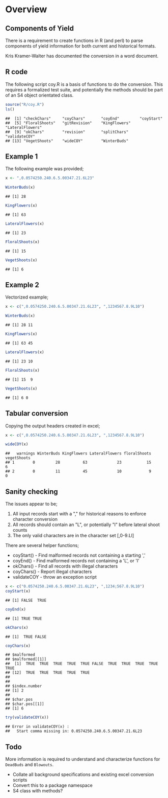 Overview
========

Components of Yield
-------------------

There is a requirement to create functions in R (and perl) to parse components of yield information for both current and historical formats.

Kris Kramer-Walter has documented the conversion in a word document.

R code
------

The following script coy.R is a basis of functions to do the conversion. This requires a formalized test suite, and potentially the methods should be part of an S4 object orientated class.

``` r
source("R/coy.R")
ls()
```

    ##  [1] "checkChars"     "coyChars"       "coyEnd"         "coyStart"      
    ##  [5] "FloralShoots"   "gitRevision"    "KingFlowers"    "LateralFlowers"
    ##  [9] "okChars"        "revision"       "splitChars"     "validateCOY"   
    ## [13] "VegetShoots"    "wideCOY"        "WinterBuds"

Example 1
---------

The following example was provided;

``` r
x <- ",0.0574250.240.6.5.00347.21.6L23"

WinterBuds(x)
```

    ## [1] 28

``` r
KingFlowers(x)
```

    ## [1] 63

``` r
LateralFlowers(x)
```

    ## [1] 23

``` r
FloralShoots(x)
```

    ## [1] 15

``` r
VegetShoots(x)
```

    ## [1] 6

Example 2
---------

Vectorized example;

``` r
x <- c(",0.0574250.240.6.5.00347.21.6L23", ",1234567.8.9L10")

WinterBuds(x)
```

    ## [1] 28 11

``` r
KingFlowers(x)
```

    ## [1] 63 45

``` r
LateralFlowers(x)
```

    ## [1] 23 10

``` r
FloralShoots(x)
```

    ## [1] 15  9

``` r
VegetShoots(x)
```

    ## [1] 6 0

Tabular conversion
------------------

Copying the output headers created in excel;

``` r
x <- c(",0.0574250.240.6.5.00347.21.6L23", ",1234567.8.9L10")

wideCOY(x)
```

    ##   warnings WinterBuds KingFlowers LateralFlowers floralShoots vegetShoots
    ## 1        0         28          63             23           15           6
    ## 2        0         11          45             10            9           0

Sanity checking
---------------

The issues appear to be;

1.  All input records start with a "," for historical reasons to enforce character conversion
2.  All records should contain an "L", or potentially "l" before lateral shoot counts
3.  The only valid characters are in the character set \[,0-9.Ll\]

There are several helper functions;

-   coyStart() - Find malformed records not containing a starting ','
-   coyEnd() - Find malformed records not containing a 'L', or 'l'
-   okChars() - Find all records with illegal characters
-   coyChars() - Report illegal characters
-   validateCOY - throw an exception script

``` r
x <- c("0.0574250.240.6.5.00347.21.6L23", ",1234;567.8.9L10")
coyStart(x)
```

    ## [1] FALSE  TRUE

``` r
coyEnd(x)
```

    ## [1] TRUE TRUE

``` r
okChars(x)
```

    ## [1]  TRUE FALSE

``` r
coyChars(x)
```

    ## $malformed
    ## $malformed[[1]]
    ##  [1]  TRUE  TRUE  TRUE  TRUE  TRUE FALSE  TRUE  TRUE  TRUE  TRUE  TRUE
    ## [12]  TRUE  TRUE  TRUE  TRUE  TRUE
    ## 
    ## 
    ## $index.number
    ## [1] 2
    ## 
    ## $char.pos
    ## $char.pos[[1]]
    ## [1] 6

``` r
try(validateCOY(x))
```

    ## Error in validateCOY(x) : 
    ##   Start comma missing in: 0.0574250.240.6.5.00347.21.6L23

Todo
----

More information is required to understand and characterize functions for `DeadBuds` and `Blowouts`.

-   Collate all background specifications and existing excel conversion scripts
-   Convert this to a package namespace
-   S4 class with methods?
